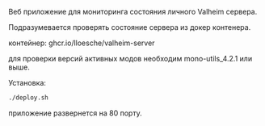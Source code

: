 Веб приложение для мониторинга состояния личного Valheim сервера.

Подразумевается проверять состояние сервера из докер контенера.

контейнер: ghcr.io/lloesche/valheim-server

для проверки версий активных модов необходим mono-utils_4.2.1 или выше.

Установка:

```bash
./deploy.sh
```

приложение развернется на 80 порту.
